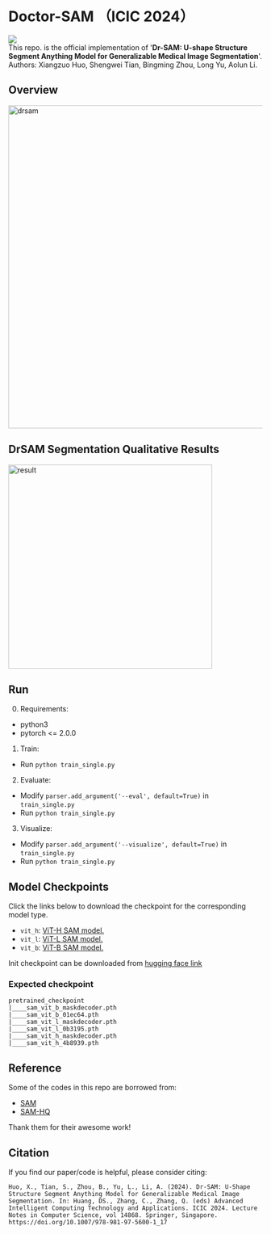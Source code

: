 # Doctor-SAM （ICIC 2024）
![](https://img.shields.io/github/license/huoxiangzuo/Doctor-SAM)  
This repo. is the official implementation of '**Dr-SAM: U-shape Structure Segment Anything Model for Generalizable Medical Image Segmentation**'.   
Authors: Xiangzuo Huo, Shengwei Tian, Bingming Zhou, Long Yu, Aolun Li.  

## Overview
<!-- <img width="1395" alt="drsam" src="https://github.com/huoxiangzuo/Doctor-SAM/assets/57312968/2524a914-f4c5-46c6-bf56-85b0d6ec8d1e"> -->
<img width="640" alt="drsam" src="https://github.com/huoxiangzuo/Doctor-SAM/assets/57312968/2524a914-f4c5-46c6-bf56-85b0d6ec8d1e">

## DrSAM Segmentation Qualitative Results
<!-- <img src="https://github.com/huoxiangzuo/Doctor-SAM/assets/57312968/bd81ce6d-a1df-4ab0-975f-71d604c16895" width="75%"> -->
<img width="404" alt="result" src="https://github.com/huoxiangzuo/Doctor-SAM/assets/57312968/bd81ce6d-a1df-4ab0-975f-71d604c16895">

## Run
0. Requirements:
* python3
* pytorch <= 2.0.0

1. Train:
* Run `python train_single.py`

2. Evaluate:
* Modify `parser.add_argument('--eval', default=True)` in `train_single.py`
* Run `python train_single.py`

3. Visualize:
* Modify `parser.add_argument('--visualize', default=True)` in `train_single.py`
* Run `python train_single.py`

## <a name="Models"></a>Model Checkpoints

Click the links below to download the checkpoint for the corresponding model type.

- `vit_h`: [ViT-H SAM model.](https://dl.fbaipublicfiles.com/segment_anything/sam_vit_h_4b8939.pth)
- `vit_l`: [ViT-L SAM model.](https://dl.fbaipublicfiles.com/segment_anything/sam_vit_l_0b3195.pth)
- `vit_b`: [ViT-B SAM model.](https://dl.fbaipublicfiles.com/segment_anything/sam_vit_b_01ec64.pth)

Init checkpoint can be downloaded from [hugging face link](https://huggingface.co/sam-hq-team/sam-hq-training/tree/main/pretrained_checkpoint)

### Expected checkpoint

```
pretrained_checkpoint
|____sam_vit_b_maskdecoder.pth
|____sam_vit_b_01ec64.pth
|____sam_vit_l_maskdecoder.pth
|____sam_vit_l_0b3195.pth
|____sam_vit_h_maskdecoder.pth
|____sam_vit_h_4b8939.pth

```

## Reference
Some of the codes in this repo are borrowed from:  
* [SAM](https://github.com/facebookresearch/segment-anything)  
* [SAM-HQ](https://github.com/SysCV/sam-hq)
  
Thank them for their awesome work!

## Citation

If you find our paper/code is helpful, please consider citing:

```
Huo, X., Tian, S., Zhou, B., Yu, L., Li, A. (2024). Dr-SAM: U-Shape Structure Segment Anything Model for Generalizable Medical Image Segmentation. In: Huang, DS., Zhang, C., Zhang, Q. (eds) Advanced Intelligent Computing Technology and Applications. ICIC 2024. Lecture Notes in Computer Science, vol 14868. Springer, Singapore. https://doi.org/10.1007/978-981-97-5600-1_17
```

